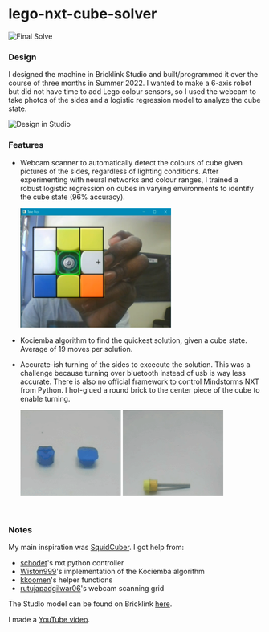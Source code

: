 # lego-nxt-cube-solver

<img src="Readme%20imgs/final_solve.gif" alt="Final Solve" width="600"/>


### Design 

I designed the machine in Bricklink Studio and built/programmed it over the course of three months in Summer 2022. I wanted to make a 6-axis robot but did not have time to add Lego colour sensors, so I used the webcam to take photos of the sides and a logistic regression model to analyze the cube state. 

<img src="Readme%20imgs/bricklink_animation.gif" alt="Design in Studio" width="400"/>

<br />

### Features
- Webcam scanner to automatically detect the colours of cube given pictures of the sides, regardless of lighting conditions. After experimenting with neural networks and colour ranges, I trained a robust logistic regression on cubes in varying environments to identify the cube state (96% accuracy). 

    <img src="Readme%20imgs/take_pics_example.png" alt="Scanning green side" width="300"/>

- Kociemba algorithm to find the quickest solution, given a cube state. Average of 19 moves per solution. 

- Accurate-ish turning of the sides to excecute the solution. This was a challenge because turning over bluetooth instead of usb is way less accurate. There is also no official framework to control Mindstorms NXT from Python. I hot-glued a round brick to the center piece of the cube to enable turning. 

    <img src="Readme%20imgs/gluing_centers.gif" alt="Gluing the center to lego piece" width="200"/>
    <img src="Readme%20imgs/all_centers.gif" alt="All glued centers" width="200"/>

<br />

### Notes

My main inspiration was [SquidCuber](https://github.com/efrantar/squidcuber). I got help from: 
- [schodet](https://github.com/schodet/nxt-python)'s nxt python controller
- [Wiston999](https://github.com/Wiston999/python-rubik)'s implementation of the Kociemba algorithm
- [kkoomen](https://github.com/kkoomen/qbr)'s helper functions
- [rutujapadgilwar06](https://github.com/rutujapadgilwar06/rubik-s-cube-solver)'s webcam scanning grid

The Studio model can be found on Bricklink [here](https://www.bricklink.com/v3/studio/design.page?idModel=352079). 

I made a [YouTube video](https://youtu.be/l03atw1TRHM). 